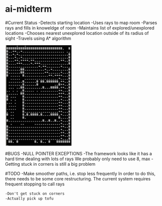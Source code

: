 # ai-midterm

#Current Status
	-Detects starting location
	-Uses rays to map room
	-Parses rays and fills in knoweldge of room
	-Maintains list of explored/unexplored locations
	-Chooses nearest unexplored location outside of its radius of sight
	-Travels using A* algorithm

![screenshot](https://raw.githubusercontent.com/kmackenzieii/ai-midterm/master/Mapping.tiff)

#BUGS
	-NULL POINTER EXCEPTIONS
	-The framework looks like it has a hard time dealing with lots of rays
		We probably only need to use 8, max
	-Getting stuck in corners is still a big problem

#TODO
	-Make smoother paths, i.e. stop less frequently
		In order to do this, there needs to be some core restructuring. The current system requires frequent
		stopping to call rays
		
	-Don't get stuck on corners
	-Actually pick up tofu

